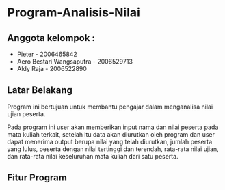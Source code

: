 # Program-Analisis-Nilai
## Anggota kelompok : 
- Pieter - 2006465842
- Aero Bestari Wangsaputra - 2006529713
- Aldy Raja - 2006522890

## Latar Belakang
Program ini bertujuan untuk membantu pengajar dalam menganalisa nilai ujian peserta.  

Pada program ini user akan memberikan input nama dan nilai peserta pada mata kuliah terkait, setelah itu data akan diurutkan oleh program dan user dapat menerima output berupa nilai yang telah diurutkan, jumlah peserta yang lulus, peserta dengan nilai tertinggi dan terendah, rata-rata nilai ujian, dan rata-rata nilai keseluruhan mata kuliah dari satu peserta.

## Fitur Program
